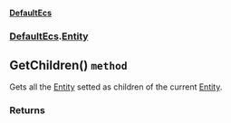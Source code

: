 #### [DefaultEcs](./DefaultEcs.md 'DefaultEcs')
### [DefaultEcs](./DefaultEcs.md#DefaultEcs 'DefaultEcs').[Entity](./DefaultEcs-Entity.md 'DefaultEcs.Entity')
## GetChildren() `method`
Gets all the [Entity](./DefaultEcs-Entity.md 'DefaultEcs.Entity') setted as children of the current [Entity](./DefaultEcs-Entity.md 'DefaultEcs.Entity').
### Returns

